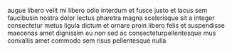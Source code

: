 augue libero velit mi libero odio interdum et fusce justo et lacus sem
faucibusin nostra dolor lectus pharetra magna scelerisque sit a integer
consectetur metus ligula dictum et ornare proin libero felis et suspendisse
maecenas amet dignissim eu non sed ac consecteturpellentesque mus convallis
amet commodo sem risus pellentesque nulla